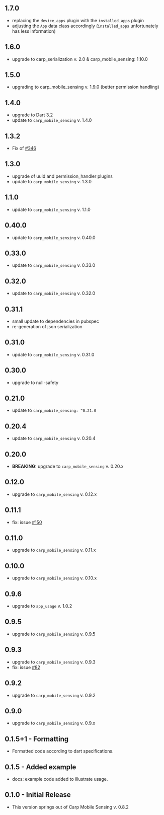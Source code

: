 ## 1.7.0

* replacing the `device_apps` plugin with the `installed_apps` plugin
* adjusting the `App` data class accordingly (`installed_apps` unfortunately has less information)

## 1.6.0

* upgrade to carp_serialization v. 2.0 & carp_mobile_sensing: 1.10.0

## 1.5.0

* upgrading to carp_mobile_sensing v. 1.9.0 (better permission handling)

## 1.4.0

* upgrade to Dart 3.2
* update to `carp_mobile_sensing` v. 1.4.0

## 1.3.2

* Fix of [#346](https://github.com/cph-cachet/carp.sensing-flutter/issues/346)

## 1.3.0

* upgrade of uuid and permission_handler plugins
* update to `carp_mobile_sensing` v. 1.3.0

## 1.1.0

* update to `carp_mobile_sensing` v. 1.1.0

## 0.40.0

* update to `carp_mobile_sensing` v. 0.40.0

## 0.33.0

* update to `carp_mobile_sensing` v. 0.33.0

## 0.32.0

* update to `carp_mobile_sensing` v. 0.32.0

## 0.31.1

* small update to dependencies in pubspec
* re-generation of json serialization

## 0.31.0

* update to `carp_mobile_sensing` v. 0.31.0

## 0.30.0

* upgrade to null-safety

## 0.21.0

* update to `carp_mobile_sensing: ^0.21.0`

## 0.20.4

* update to `carp_mobile_sensing` v. 0.20.4

## 0.20.0

* **BREAKING:** upgrade to `carp_mobile_sensing` v. 0.20.x

## 0.12.0

* upgrade to `carp_mobile_sensing` v. 0.12.x

## 0.11.1

* fix: issue [#150](https://github.com/cph-cachet/carp.sensing-flutter/issues/150)

## 0.11.0

* upgrade to `carp_mobile_sensing` v. 0.11.x

## 0.10.0

* upgrade to `carp_mobile_sensing` v. 0.10.x

## 0.9.6

* upgrade to `app_usage` v. 1.0.2

## 0.9.5

* upgrade to `carp_mobile_sensing` v. 0.9.5

## 0.9.3

* upgrade to `carp_mobile_sensing` v. 0.9.3
* fix: issue [#82](https://github.com/cph-cachet/carp.sensing-flutter/issues/82)

## 0.9.2

* upgrade to `carp_mobile_sensing` v. 0.9.2

## 0.9.0

* upgrade to `carp_mobile_sensing` v. 0.9.x

## 0.1.5+1 - Formatting

* Formatted code according to dart specifications.

## 0.1.5 - Added example

* docs: example code added to illustrate usage.

## 0.1.0 - Initial Release

* This version springs out of Carp Mobile Sensing v. 0.8.2
